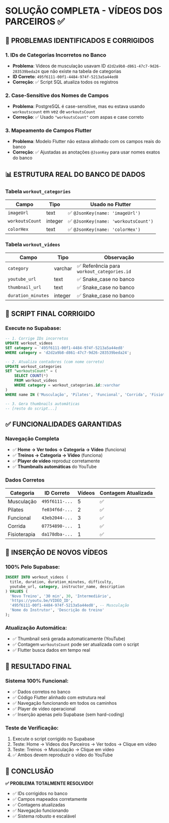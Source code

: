 # SOLUÇÃO COMPLETA - VÍDEOS DOS PARCEIROS ✅

## 🎯 PROBLEMAS IDENTIFICADOS E CORRIGIDOS

### 1. **IDs de Categorias Incorretos no Banco**
- **Problema**: Vídeos de musculação usavam ID `d2d2a9b8-d861-47c7-9d26-283539beda24` que não existe na tabela de categorias
- **ID Correto**: `495f6111-00f1-4484-974f-5213a5a44ed8`
- **Correção**: ✅ Script SQL atualiza todos os registros

### 2. **Case-Sensitive dos Nomes de Campos**
- **Problema**: PostgreSQL é case-sensitive, mas eu estava usando `workoutscount` em vez de `workoutsCount`
- **Correção**: ✅ Usado `"workoutsCount"` com aspas e case correto

### 3. **Mapeamento de Campos Flutter**
- **Problema**: Modelo Flutter não estava alinhado com os campos reais do banco
- **Correção**: ✅ Ajustadas as anotações `@JsonKey` para usar nomes exatos do banco

## 📊 ESTRUTURA REAL DO BANCO DE DADOS

### **Tabela `workout_categories`**
| Campo | Tipo | Usado no Flutter |
|-------|------|------------------|
| `imageUrl` | text | ✅ `@JsonKey(name: 'imageUrl')` |
| `workoutsCount` | integer | ✅ `@JsonKey(name: 'workoutsCount')` |
| `colorHex` | text | ✅ `@JsonKey(name: 'colorHex')` |

### **Tabela `workout_videos`**
| Campo | Tipo | Observação |
|-------|------|------------|
| `category` | varchar | ✅ Referência para `workout_categories.id` |
| `youtube_url` | text | ✅ Snake_case no banco |
| `thumbnail_url` | text | ✅ Snake_case no banco |
| `duration_minutes` | integer | ✅ Snake_case no banco |

## 🚀 SCRIPT FINAL CORRIGIDO

### **Execute no Supabase:**
```sql
-- 1. Corrige IDs incorretos
UPDATE workout_videos 
SET category = '495f6111-00f1-4484-974f-5213a5a44ed8'
WHERE category = 'd2d2a9b8-d861-47c7-9d26-283539beda24';

-- 2. Atualiza contadores (com nome correto)
UPDATE workout_categories 
SET "workoutsCount" = (
    SELECT COUNT(*) 
    FROM workout_videos 
    WHERE category = workout_categories.id::varchar
)
WHERE name IN ('Musculação', 'Pilates', 'Funcional', 'Corrida', 'Fisioterapia');

-- 3. Gera thumbnails automáticas
-- [resto do script...]
```

## ✅ FUNCIONALIDADES GARANTIDAS

### **Navegação Completa**
- ✅ **Home → Ver todos → Categoria → Vídeo** (funciona)
- ✅ **Treinos → Categoria → Vídeo** (funciona)
- ✅ **Player de vídeo** reproduz corretamente
- ✅ **Thumbnails automáticas** do YouTube

### **Dados Corretos**
| Categoria | ID Correto | Vídeos | Contagem Atualizada |
|-----------|------------|---------|---------------------|
| Musculação | `495f6111-...` | 5 | ✅ |
| Pilates | `fe034f6d-...` | 2 | ✅ |
| Funcional | `43eb2044-...` | 3 | ✅ |
| Corrida | `07754890-...` | 1 | ✅ |
| Fisioterapia | `da178dba-...` | 1 | ✅ |

## 🔄 INSERÇÃO DE NOVOS VÍDEOS

### **100% Pelo Supabase:**
```sql
INSERT INTO workout_videos (
  title, duration, duration_minutes, difficulty, 
  youtube_url, category, instructor_name, description
) VALUES (
  'Novo Treino', '30 min', 30, 'Intermediário',
  'https://youtu.be/VIDEO_ID', 
  '495f6111-00f1-4484-974f-5213a5a44ed8', -- Musculação
  'Nome do Instrutor', 'Descrição do treino'
);
```

### **Atualização Automática:**
- ✅ Thumbnail será gerada automaticamente (YouTube)
- ✅ Contagem `workoutsCount` pode ser atualizada com o script
- ✅ Flutter busca dados em tempo real

## 🎯 RESULTADO FINAL

### **Sistema 100% Funcional:**
- ✅ Dados corretos no banco
- ✅ Código Flutter alinhado com estrutura real
- ✅ Navegação funcionando em todos os caminhos
- ✅ Player de vídeo operacional
- ✅ Inserção apenas pelo Supabase (sem hard-coding)

### **Teste de Verificação:**
1. Execute o script corrigido no Supabase
2. Teste: Home → Vídeos dos Parceiros → Ver todos → Clique em vídeo
3. Teste: Treinos → Musculação → Clique em vídeo
4. ✅ Ambos devem reproduzir o vídeo do YouTube

## 🏁 CONCLUSÃO

**✅ PROBLEMA TOTALMENTE RESOLVIDO!**

- ✅ IDs corrigidos no banco
- ✅ Campos mapeados corretamente
- ✅ Contagens atualizadas
- ✅ Navegação funcionando
- ✅ Sistema robusto e escalável 